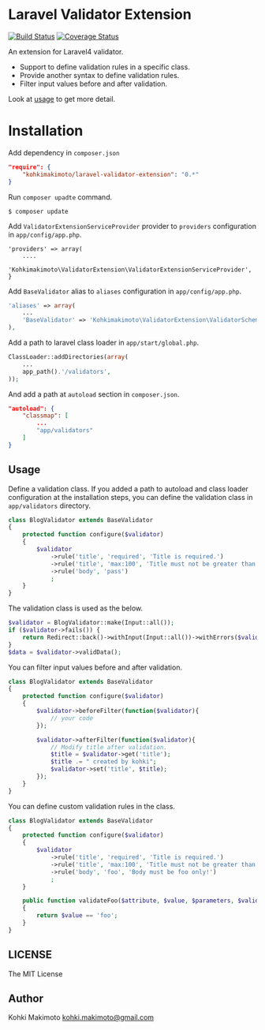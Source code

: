 # Laravel Validator Extension

[![Build Status](https://travis-ci.org/kohkimakimoto/LaravelValidatorExtension.svg?branch=master)](https://travis-ci.org/kohkimakimoto/LaravelValidatorExtension)
[![Coverage Status](https://coveralls.io/repos/kohkimakimoto/LaravelValidatorExtension/badge.png?branch=master)](https://coveralls.io/r/kohkimakimoto/LaravelValidatorExtension?branch=master)

An extension for Laravel4 validator.

* Support to define validation rules in a specific class.
* Provide another syntax to define validation rules.
* Filter input values before and after validation.

Look at [usage](#usage) to get more detail.

# Installation

Add dependency in `composer.json`

```json
"require": {
    "kohkimakimoto/laravel-validator-extension": "0.*"
}
```

Run `composer upadte` command.

```
$ composer update
```

Add `ValidatorExtensionServiceProvider` provider to `providers` configuration in `app/config/app.php`.

```
'providers' => array(
    ....
    'Kohkimakimoto\ValidatorExtension\ValidatorExtensionServiceProvider',
}
```

Add `BaseValidator` alias to `aliases` configuration in `app/config/app.php`.

```php
'aliases' => array(
    ...
    'BaseValidator' => 'Kohkimakimoto\ValidatorExtension\ValidatorSchema',
),
```

Add a path to laravel class loader in `app/start/global.php`.

```php
ClassLoader::addDirectories(array(
    ...
    app_path().'/validators',
));
```

And add a path at `autoload` section in `composer.json`.

```json
"autoload": {
    "classmap": [
        ...
        "app/validators"
    ]
}
```

## Usage

Define a validation class. If you added a path to autoload and class loader configuration at the installation steps, you can define the validation class in `app/validators` directory.

```php
class BlogValidator extends BaseValidator
{
    protected function configure($validator)
    {
        $validator
            ->rule('title', 'required', 'Title is required.')
            ->rule('title', 'max:100', 'Title must not be greater than 100 characters.')
            ->rule('body', 'pass')
            ;
    }
}
```

The validation class is used as the below.

```php
$validator = BlogValidator::make(Input::all());
if ($validator->fails()) {
    return Redirect::back()->withInput(Input::all())->withErrors($validator);
}
$data = $validator->validData();
```

You can filter input values before and after validation.

```php
class BlogValidator extends BaseValidator
{
    protected function configure($validator)
    {
        $validator->beforeFilter(function($validator){
            // your code
        });

        $validator->afterFilter(function($validator){
            // Modify title after validation.
            $title = $validator->get('title');
            $title .= " created by kohki";
            $validator->set('title', $title);
        });
    }
}
```

You can define custom validation rules in the class.

```php
class BlogValidator extends BaseValidator
{
    protected function configure($validator)
    {
        $validator
            ->rule('title', 'required', 'Title is required.')
            ->rule('title', 'max:100', 'Title must not be greater than 100 characters.')
            ->rule('body', 'foo', 'Body must be foo only!')
            ;
    }

    public function validateFoo($attribute, $value, $parameters, $validator)
    {
        return $value == 'foo';
    }
}
```

## LICENSE

The MIT License

## Author

Kohki Makimoto <kohki.makimoto@gmail.com>
